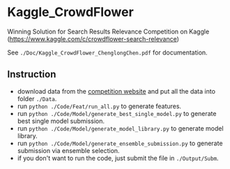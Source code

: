 
# Kaggle_CrowdFlower

Winning Solution for Search Results Relevance Competition on Kaggle (https://www.kaggle.com/c/crowdflower-search-relevance)

See `./Doc/Kaggle_CrowdFlower_ChenglongChen.pdf` for documentation.

## Instruction

* download data from the [competition website](https://www.kaggle.com/c/crowdflower-search-relevance/data) and put all the data into folder `./Data`.
* run `python ./Code/Feat/run_all.py` to generate features.
* run `python ./Code/Model/generate_best_single_model.py` to generate best single model submission.
* run `python ./Code/Model/generate_model_library.py` to generate model library.
* run `python ./Code/Model/generate_ensemble_submission.py` to generate submission via ensemble selection.
* if you don't want to run the code, just submit the file in `./Output/Subm`.